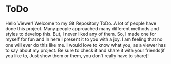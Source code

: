 # ToDo
Hello Viewer! Welcome to my Git Repository ToDo. 
A lot of people have done this project. Many people approached many different methods and styles to develop this. But, I never liked any of them. So, I made one for myself for fun and In here I present it to you with a joy. I am feeling that no one will ever do this like me. 
I would love to know what you, as a viewer has to say about my project. Be sure to check it and share it with your friends(if you like to, Just show them or them, you don't really have to share)!

